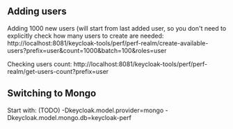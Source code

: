 Adding users
------------

Adding 1000 new users (will start from last added user, so you don't need to explicitly check how many users to create are needed: 
http://localhost:8081/keycloak-tools/perf/perf-realm/create-available-users?prefix=user&count=1000&batch=100&roles=user

Checking users count: 
http://localhost:8081/keycloak-tools/perf/perf-realm/get-users-count?prefix=user

Switching to Mongo
------------------
Start with: (TODO)
-Dkeycloak.model.provider=mongo -Dkeycloak.model.mongo.db=keycloak-perf